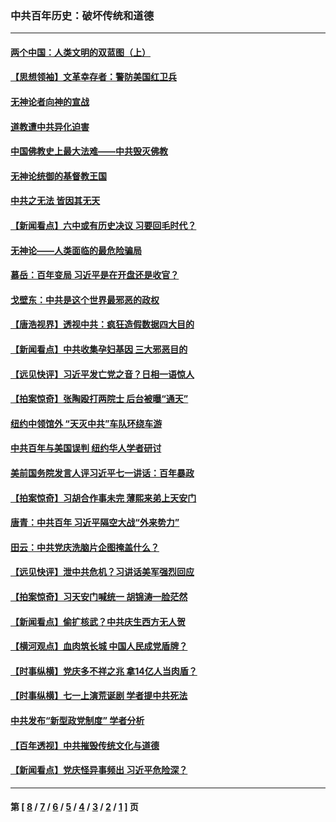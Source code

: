 ### 中共百年历史：破坏传统和道德
---
#### [两个中国：人类文明的双蓝图（上）](../../pages/nf1176114/n13422687.md?12100430) 
#### [【思想领袖】文革幸存者：警防美国红卫兵](../../pages/nf1176114/n13339289.md?12100430) 
#### [无神论者向神的宣战](../../pages/nf1176114/n13281535.md?12100430) 
#### [道教遭中共异化迫害](../../pages/nf1176114/n13281463.md?12100430) 
#### [中国佛教史上最大法难——中共毁灭佛教](../../pages/nf1176114/n13281397.md?12100430) 
#### [无神论统御的基督教王国](../../pages/nf1176114/n13281280.md?12100430) 
#### [中共之无法 皆因其无天](../../pages/nf1176114/n13281088.md?12100430) 
#### [【新闻看点】六中或有历史决议 习要回毛时代？](../../pages/nf1176114/n13222895.md?12100430) 
#### [无神论——人类面临的最危险骗局](../../pages/nf1176114/n13196137.md?12100430) 
#### [慕岳：百年变局 习近平是在开盘还是收官？](../../pages/nf1176114/n13206516.md?12100430) 
#### [戈壁东：中共是这个世界最邪恶的政权](../../pages/nf1176114/n13085641.md?12100430) 
#### [【唐浩视界】透视中共：疯狂造假数据四大目的](../../pages/nf1176114/n13080590.md?12100430) 
#### [【新闻看点】中共收集孕妇基因 三大邪恶目的](../../pages/nf1176114/n13077182.md?12100430) 
#### [【远见快评】习近平发亡党之音？日相一语惊人](../../pages/nf1176114/n13074809.md?12100430) 
#### [【拍案惊奇】张陶殴打两院士 后台被曝“通天”](../../pages/nf1176114/n13070496.md?12100430) 
#### [纽约中领馆外 “天灭中共”车队环绕车游](../../pages/nf1176114/n13070693.md?12100430) 
#### [中共百年与美国误判 纽约华人学者研讨](../../pages/nf1176114/n13067969.md?12100430) 
#### [美前国务院发言人评习近平七一讲话：百年暴政](../../pages/nf1176114/n13066986.md?12100430) 
#### [【拍案惊奇】习胡合作事未完 薄熙来弟上天安门](../../pages/nf1176114/n13065867.md?12100430) 
#### [唐青：中共百年 习近平隔空大战“外来势力”](../../pages/nf1176114/n13065976.md?12100430) 
#### [田云：中共党庆洗脑片企图掩盖什么？](../../pages/nf1176114/n13064395.md?12100430) 
#### [【远见快评】泄中共危机？习讲话美军强烈回应](../../pages/nf1176114/n13064269.md?12100430) 
#### [【拍案惊奇】习天安门喊统一 胡锦涛一脸茫然](../../pages/nf1176114/n13063233.md?12100430) 
#### [【新闻看点】偷扩核武？中共庆生西方无人贺](../../pages/nf1176114/n13061263.md?12100430) 
#### [【横河观点】血肉筑长城 中国人民成党盾牌？](../../pages/nf1176114/n13061779.md?12100430) 
#### [【时事纵横】党庆多不祥之兆 拿14亿人当肉盾？](../../pages/nf1176114/n13061709.md?12100430) 
#### [【时事纵横】七一上演荒诞剧 学者提中共死法](../../pages/nf1176114/n13058990.md?12100430) 
#### [中共发布“新型政党制度” 学者分析](../../pages/nf1176114/n13056354.md?12100430) 
#### [【百年透视】中共摧毁传统文化与道德](../../pages/nf1176114/n13057253.md?12100430) 
#### [【新闻看点】党庆怪异事频出 习近平危险深？](../../pages/nf1176114/n13056781.md?12100430) 

---
#### 第 [ [8](./8.md?12100430) / [7](./7.md?12100430) / [6](./6.md?12100430) / [5](./5.md?12100430) / [4](./4.md?12100430) / [3](./3.md?12100430) / [2](./2.md?12100430) / [1](./1.md?12100430) ] 页
